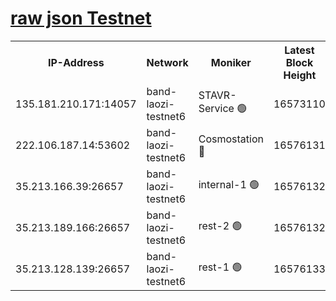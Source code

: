
[raw json Testnet](https://rpc-check.bandt.stavr.tech/bandt/rpcbandt_result.json)
=

<table><tr><th>IP-Address</th><th>Network</th><th>Moniker</th><th>Latest Block Height</th><th>Earliest Block Height</th><th>Catching Up</th><th>Tx Index</th><th>Voting Power</th><th>Scan Time</th></tr><tr><td>135.181.210.171:14057</td><td>band-laozi-testnet6</td><td>STAVR-Service 🟢</td><td>16573110</td><td>15322501</td><td>False</td><td>on</td><td>0</td><td>2024-03-08T05:44:38.004586849UTC</td></tr><tr><td>222.106.187.14:53602</td><td>band-laozi-testnet6</td><td>Cosmostation 🔴</td><td>16576131</td><td>15423001</td><td>False</td><td>on</td><td>2203670</td><td>2024-03-08T05:44:39.345974993UTC</td></tr><tr><td>35.213.166.39:26657</td><td>band-laozi-testnet6</td><td>internal-1 🟢</td><td>16576132</td><td>16476132</td><td>False</td><td>on</td><td>0</td><td>2024-03-08T05:44:40.248993742UTC</td></tr><tr><td>35.213.189.166:26657</td><td>band-laozi-testnet6</td><td>rest-2 🟢</td><td>16576132</td><td>16476132</td><td>False</td><td>on</td><td>0</td><td>2024-03-08T05:44:41.104345633UTC</td></tr><tr><td>35.213.128.139:26657</td><td>band-laozi-testnet6</td><td>rest-1 🟢</td><td>16576133</td><td>16476133</td><td>False</td><td>on</td><td>0</td><td>2024-03-08T05:44:41.997251761UTC</td></tr></table>

